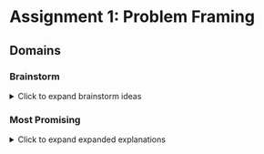 # Assignment 1: Problem Framing

## Domains

### Brainstorm

<details>
<summary>Click to expand brainstorm ideas</summary>

1. **Phone Journaling**  
   An AI-assisted journaling tool that calls users daily, guides them through structured prompts, and generates insights such as trends or actionable to-do lists.

2. **Second-Hand Item Marketplace for Campus**  
   A safe, campus-only resale app for students with filters like dorm location to simplify and secure transactions.

3. **Dorm Laundry Tracker App**  
   An improvement on Harvard’s _One Tap Away_ system, showing real-time machine availability remotely and sending reminders when loads finish.

4. **Calendly but for Meals**  
   A scheduling app where students propose meal slots, either public or invite-only, to make social dining easier.

5. **Data-Driven Peer-to-Peer Learning Tools**  
   A platform that pairs students by strengths and weaknesses, supporting effective classroom collaboration and enabling educational research.

6. **Lecture Note Sharing Platform**  
   A verified, subscription-based hub where students access, contribute, and remix lecture notes. Contributors are compensated proportionally to downloads, and remixing encourages improvement and collaboration.

7. **Social CRM for In-Person Interactions**  
   A tool that tracks friendship health, nudges users to reconnect, and encourages intentional offline interactions.

8. **Website Aggregator for After-School Programs**  
   A parent-facing site that simplifies discovering, comparing, and enrolling in enrichment programs, including oversubscribed ones.

9. **Game/Tool for Practicing User Interviews**  
   An interactive tool where students interview AI personas from a fictional city to uncover needs and propose solutions rated for viability.

10. **Remixable Course Materials Platform for Teachers**  
    A collaborative hub where teachers share, adapt, and remix lesson plans, with quality measured by how often materials are reused.

</details>

### Most Promising

<details>
<summary>Click to expand expanded explanations</summary>

#### **Phone Journaling**

I’m drawn to this idea because it combines reflection, habit-building, and AI in a novel way. Unlike traditional journaling apps, this tool makes the process conversational by scheduling a daily phone call where the AI guides the user through a structured journal entry. By asking the same or predefined questions each day, the app can track responses over time and generate insights such as trends or actionable to-do lists. This addresses a real barrier many people face: actually sitting down to write, while also helping build a consistent reflection practice.

#### **Data-Driven Peer-to-Peer Learning Tools**

This idea reflects my interest in education and pedagogy, particularly in how classrooms can be structured so that peer-to-peer learning activities promote deeper understanding in under-resourced schools. A platform that helps teachers pair students based on strengths and weaknesses could make peer-to-peer models like Think-Pair-Share far more effective and data-backed. This is an issue I’ve encountered in my own informal research, where I’ve seen how difficult it is for education researchers to gather meaningful data about the effectiveness of peer-to-peer learning at scale. Even a basic prototype could support both classroom practice and educational research.

#### **Social CRM for In-Person Interactions**

I’m interested in this idea because technology has made it easy to stay connected online, yet it is still hard to maintain intentional offline relationships. A “social CRM” would track the health of friendships, nudge users to reach out to people they haven’t connected with recently, and encourage meaningful in-person interactions. I see this as a way of using software not to replace social life, but to strengthen it, making it easier to prioritize friendships in the midst of busy student schedules.

</details>
